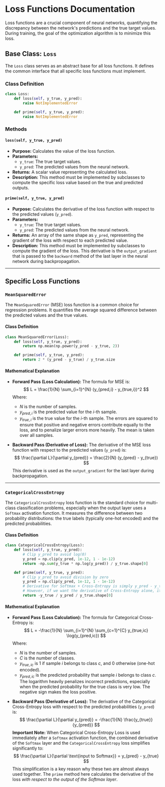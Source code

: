 # Loss Functions Documentation

Loss functions are a crucial component of neural networks, quantifying the discrepancy between the network's predictions and the true target values. During training, the goal of the optimization algorithm is to minimize this loss.

## Base Class: `Loss`

The `Loss` class serves as an abstract base for all loss functions. It defines the common interface that all specific loss functions must implement.

### Class Definition

```python
class Loss:
    def loss(self, y_true, y_pred):
        raise NotImplementedError

    def prime(self, y_true, y_pred):
        raise NotImplementedError
```

### Methods

#### `loss(self, y_true, y_pred)`

*   **Purpose:** Calculates the value of the loss function.
*   **Parameters:**
    *   `y_true`: The true target values.
    *   `y_pred`: The predicted values from the neural network.
*   **Returns:** A scalar value representing the calculated loss.
*   **Description:** This method must be implemented by subclasses to compute the specific loss value based on the true and predicted outputs.

#### `prime(self, y_true, y_pred)`

*   **Purpose:** Calculates the derivative of the loss function with respect to the predicted values (`y_pred`).
*   **Parameters:**
    *   `y_true`: The true target values.
    *   `y_pred`: The predicted values from the neural network.
*   **Returns:** An array of the same shape as `y_pred`, representing the gradient of the loss with respect to each predicted value.
*   **Description:** This method must be implemented by subclasses to compute the gradient of the loss. This derivative is the `output_gradient` that is passed to the `backward` method of the last layer in the neural network during backpropagation.

---

## Specific Loss Functions

### `MeanSquaredError`

The `MeanSquaredError` (MSE) loss function is a common choice for regression problems. It quantifies the average squared difference between the predicted values and the true values.

#### Class Definition

```python
class MeanSquaredError(Loss):
    def loss(self, y_true, y_pred):
        return np.mean(np.power(y_pred - y_true, 2))

    def prime(self, y_true, y_pred):
        return 2 * (y_pred - y_true) / y_true.size
```

#### Mathematical Explanation

*   **Forward Pass (Loss Calculation):**
    The formula for MSE is:
    $$ L = \frac{1}{N} \sum_{i=1}^{N} (y_{pred,i} - y_{true,i})^2 $$
    Where:
    *   $N$ is the number of samples.
    *   $y_{pred,i}$ is the predicted value for the $i$-th sample.
    *   $y_{true,i}$ is the true value for the $i$-th sample.
    The errors are squared to ensure that positive and negative errors contribute equally to the loss, and to penalize larger errors more heavily. The mean is taken over all samples.

*   **Backward Pass (Derivative of Loss):**
    The derivative of the MSE loss function with respect to the predicted values (`y_pred`) is:
    $$ \frac{\partial L}{\partial y_{pred}} = \frac{2}{N} (y_{pred} - y_{true}) $$
    This derivative is used as the `output_gradient` for the last layer during backpropagation.

---


### `CategoricalCrossEntropy`

The `CategoricalCrossEntropy` loss function is the standard choice for multi-class classification problems, especially when the output layer uses a `Softmax` activation function. It measures the difference between two probability distributions: the true labels (typically one-hot encoded) and the predicted probabilities.

#### Class Definition

```python
class CategoricalCrossEntropy(Loss):
    def loss(self, y_true, y_pred):
        # Clip y_pred to avoid log(0)
        y_pred = np.clip(y_pred, 1e-12, 1 - 1e-12)
        return -np.sum(y_true * np.log(y_pred)) / y_true.shape[0]

    def prime(self, y_true, y_pred):
        # Clip y_pred to avoid division by zero
        y_pred = np.clip(y_pred, 1e-12, 1 - 1e-12)
        # Derivative for Softmax + Cross-Entropy is simply y_pred - y_true
        # However, if we want the derivative of Cross-Entropy alone, it's:
        return -y_true / y_pred / y_true.shape[0]
```

#### Mathematical Explanation

*   **Forward Pass (Loss Calculation):**
    The formula for Categorical Cross-Entropy is:
    $$ L = -\frac{1}{N} \sum_{i=1}^{N} \sum_{c=1}^{C} y_{true,ic} \log(y_{pred,ic}) $$
    Where:
    *   $N$ is the number of samples.
    *   $C$ is the number of classes.
    *   $y_{true,ic}$ is 1 if sample $i$ belongs to class $c$, and 0 otherwise (one-hot encoded).
    *   $y_{pred,ic}$ is the predicted probability that sample $i$ belongs to class $c$.
    The logarithm heavily penalizes incorrect predictions, especially when the predicted probability for the true class is very low. The negative sign makes the loss positive.

*   **Backward Pass (Derivative of Loss):**
    The derivative of the Categorical Cross-Entropy loss with respect to the predicted probabilities (`y_pred`) is:
    $$ \frac{\partial L}{\partial y_{pred}} = -\frac{1}{N} \frac{y_{true}}{y_{pred}} $$
    **Important Note:** When Categorical Cross-Entropy Loss is used immediately after a `Softmax` activation function, the combined derivative of the `Softmax` layer and the `CategoricalCrossEntropy` loss simplifies significantly to:
    $$ \frac{\partial L}{\partial \text{input to Softmax}} = y_{pred} - y_{true} $$
    This simplification is a key reason why these two are almost always used together. The `prime` method here calculates the derivative of the loss *with respect to the output of the Softmax layer*.

```